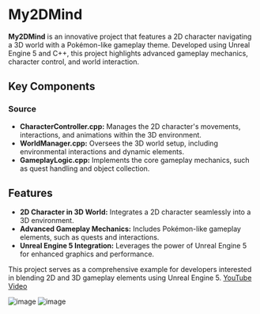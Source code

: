 # My2DMind

**My2DMind** is an innovative project that features a 2D character navigating a 3D world with a Pokémon-like gameplay theme. Developed using Unreal Engine 5 and C++, this project highlights advanced gameplay mechanics, character control, and world interaction.

## Key Components

### Source
- **CharacterController.cpp:** Manages the 2D character's movements, interactions, and animations within the 3D environment.
- **WorldManager.cpp:** Oversees the 3D world setup, including environmental interactions and dynamic elements.
- **GameplayLogic.cpp:** Implements the core gameplay mechanics, such as quest handling and object collection.

## Features

- **2D Character in 3D World:** Integrates a 2D character seamlessly into a 3D environment.
- **Advanced Gameplay Mechanics:** Includes Pokémon-like gameplay elements, such as quests and interactions.
- **Unreal Engine 5 Integration:** Leverages the power of Unreal Engine 5 for enhanced graphics and performance.

This project serves as a comprehensive example for developers interested in blending 2D and 3D gameplay elements using Unreal Engine 5.
[YouTube Video](https://youtu.be/ZocUvVXtif4?si=KIxYEW614bNxPQZ3)

![image](https://github.com/khaled71612000/My2DMind/assets/59780800/e149479c-88d3-4ce9-aac9-9ec5012f2d38)
![image](https://github.com/khaled71612000/My2DMind/assets/59780800/b18faedc-c9ca-4874-a3d6-d6d59766faea)
